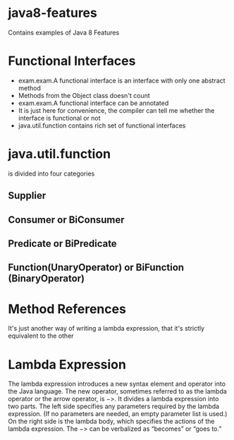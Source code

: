 # java8-features
Contains examples of Java 8 Features
# Functional Interfaces
* exam.exam.A functional interface is an interface with only one abstract method
* Methods from the Object class doesn't count
* exam.exam.A functional interface can be annotated
* It is just here for convenience, the compiler can tell me whether the interface is functional or not
* java.util.function contains rich set of functional interfaces
# java.util.function 
is divided into four categories
## Supplier
## Consumer or BiConsumer
## Predicate or BiPredicate
## Function(UnaryOperator) or BiFunction (BinaryOperator)
# Method References
It's just another way of writing a lambda expression, that it's strictly equivalent to the other
# Lambda Expression
The lambda expression introduces a new syntax element and operator into the Java language.
The new operator, sometimes referred to as the lambda operator or the arrow operator, is −>.
It divides a lambda expression into two parts. The left side specifies any parameters required
by the lambda expression. (If no parameters are needed, an empty parameter list is used.)
On the right side is the lambda body, which specifies the actions of the lambda expression.
The −> can be verbalized as “becomes” or “goes to.”